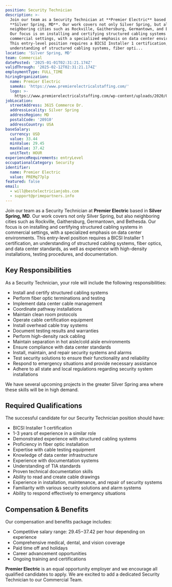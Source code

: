 ```yaml
---
position: Security Technician
description: >-
  Join our team as a Security Technician at **Premier Electric** based in
  **Silver Spring, MD**. Our work covers not only Silver Spring, but also
  neighboring cities such as Rockville, Gaithersburg, Germantown, and Bethesda.
  Our focus is on installing and certifying structured cabling systems in
  commercial settings, with a specialized emphasis on data center environments.
  This entry-level position requires a BICSI Installer 1 certification, an
  understanding of structured cabling systems, fiber opti...
location: 'Silver Spring, MD'
team: Commercial
datePosted: '2025-01-01T02:31:21.174Z'
validThrough: '2025-02-12T02:31:21.174Z'
employmentType: FULL_TIME
hiringOrganization:
  name: Premier Electric
  sameAs: 'https://www.premierelectricalstaffing.com/'
  logo: >-
    https://www.premierelectricalstaffing.com/wp-content/uploads/2020/05/Premier-Electrical-Staffing-logo.png
jobLocation:
  streetAddress: 3615 Commerce Dr.
  addressLocality: Silver Spring
  addressRegion: MD
  postalCode: '20910'
  addressCountry: USA
baseSalary:
  currency: USD
  value: 33.44
  minValue: 29.45
  maxValue: 37.42
  unitText: HOUR
experienceRequirements: entryLevel
occupationalCategory: Security
identifier:
  name: Premier Electric
  value: PREMq77plp
featured: false
email:
  - will@bestelectricianjobs.com
  - support@primepartners.info
---
```




Join our team as a Security Technician at **Premier Electric** based in **Silver Spring, MD**. Our work covers not only Silver Spring, but also neighboring cities such as Rockville, Gaithersburg, Germantown, and Bethesda. Our focus is on installing and certifying structured cabling systems in commercial settings, with a specialized emphasis on data center environments. This entry-level position requires a BICSI Installer 1 certification, an understanding of structured cabling systems, fiber optics, and data center standards, as well as experience with high-density installations, testing procedures, and documentation.

## Key Responsibilities
As a Security Technician, your role will include the following responsibilities:

- Install and certify structured cabling systems
- Perform fiber optic terminations and testing
- Implement data center cable management
- Coordinate pathway installations
- Maintain clean room protocols
- Operate cable certification equipment
- Install overhead cable tray systems
- Document testing results and warranties
- Perform high-density rack cabling
- Maintain separation in hot aisle/cold aisle environments
- Ensure compliance with data center standards
- Install, maintain, and repair security systems and alarms
- Test security solutions to ensure their functionality and reliability
- Respond to emergency situations and provide necessary assistance
- Adhere to all state and local regulations regarding security system installations

We have several upcoming projects in the greater Silver Spring area where these skills will be in high demand.

## Required Qualifications
The successful candidate for our Security Technician position should have:

- BICSI Installer 1 certification
- 1-3 years of experience in a similar role
- Demonstrated experience with structured cabling systems
- Proficiency in fiber optic installation
- Expertise with cable testing equipment
- Knowledge of data center infrastructure
- Experience with documentation systems
- Understanding of TIA standards
- Proven technical documentation skills
- Ability to read and create cable drawings
- Experience in installation, maintenance, and repair of security systems
- Familiarity with various security solutions and alarm systems
- Ability to respond effectively to emergency situations

## Compensation & Benefits
Our compensation and benefits package includes:

- Competitive salary range: $29.45-$37.42 per hour depending on experience
- Comprehensive medical, dental, and vision coverage
- Paid time off and holidays
- Career advancement opportunities
- Ongoing training and certifications

**Premier Electric** is an equal opportunity employer and we encourage all qualified candidates to apply. We are excited to add a dedicated Security Technician to our Commercial Team.
